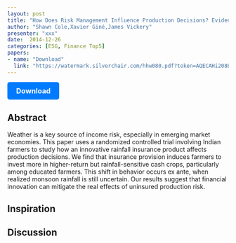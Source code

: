 ```yaml
---
layout: post
title: "How Does Risk Management Influence Production Decisions? Evidence from a Field Experiment"
author: "Shawn Cole,Xavier Giné,James Vickery"
presenter: "xxx"
date:  2014-12-26
categories: [ESG, Finance Top5]
papers:
- name: "Download"
  link: "https://watermark.silverchair.com/hhw080.pdf?token=AQECAHi208BE49Ooan9kkhW_Ercy7Dm3ZL_9Cf3qfKAc485ysgAAA3kwggN1BgkqhkiG9w0BBwagggNmMIIDYgIBADCCA1sGCSqGSIb3DQEHATAeBglghkgBZQMEAS4wEQQMLcTZnDBQCLUroCVIAgEQgIIDLNoK9x1-w6udHMyrcSaYsmvhZd9fNzdF43-_E9Yh0eNEbin7Yr5lxuygUPnJkkiKAn9FJtbra7WSyR5WC_vXMJaoZ3lHMzJvx4pU4yznoPJ9VOR2t1ed_1ipOD_Q0aP2cuwk9vkcZ_cx7dx5vrdFYlatBzv9PJfg87G4sHvswwGTEmE0RsGJ7X5nBYT9GjnHdJ-vLXOpENORkGw7vUwJcNr7T1vVvT7nAonhNwWEuXZP490ZiQKxtxSYOQp2xwhBGp_qidf-45bJ3doF4upBUdUd52g-ipWGFDJ5d60c2CqfmtAjJONdiK7R6eON_PVx6ZAwp7C5JkzXkbjKfNvzw0ifY6ISi1nBqzSEIvTbPCR-6UoU08DYaluJsG0ql5jrWlSTedIpHgp3x3y0wwg-lamY-_9Nf3B88Lfz58TFdfok-NSX2XDrL_jgkBnoSg3kdU9ePSRkrQV3xRlUWFMUrFPA3zxQvU99yLry7V8EaFVtwLKFBV5jYsCCBHDkCqQblZiEmwEjPt6mdbS-CABi4gtJNjwhFfihaCR4mbPFyX-QnZMS-0zZJlwJ8Htwm6acFb-ORr9EGoKcQpDXbyRuthMheildc8v6ba2I2bombV78RGObFGULwx0md-AMuX2EvU-VER6lx1KbNggFNjHgBDfomGcrAMdHVKMf_M7Ntz3Zd1-8pyqz2tRDQpMLLtavyKUk6lG6-NvOzzvqehWDxRSJ0MzD3Fvmcak3o9a8AdmR9-SXbHF_GBYdd-TAYYQE5rvO3qG56lUpTb0F3ALwbA4UDJlgsfZ8Y4-aVZ-GYG_D5JaJgOQuiW1B0lpKG_v5fZEM-xryjrL792EB9zCis8EHkPM_nMadAfVZu8kLw3sRGbuZY6TGt7Vgb-zk_XF5smWVFxetwcdXuvPZficlJ12ffz2RitexQWlMzXgc4wPzZ5OpoxI-xEoAXRcMv4P4h60P7b4Uerm40rnN6JXzh8niG423KbR_sxqPxVyAs9jF2UQ0OVDaLb8XAZ-oJBN_CHSV2e4CEEm5O1heRUpvWm8iJx0_tNA29hmmhk_XMbbi-hJB1SktBn-eB-vr"
---
```



<p>
  <a href="https://watermark.silverchair.com/hhw080.pdf?token=AQECAHi208BE49Ooan9kkhW_Ercy7Dm3ZL_9Cf3qfKAc485ysgAAA3kwggN1BgkqhkiG9w0BBwagggNmMIIDYgIBADCCA1sGCSqGSIb3DQEHATAeBglghkgBZQMEAS4wEQQMLcTZnDBQCLUroCVIAgEQgIIDLNoK9x1-w6udHMyrcSaYsmvhZd9fNzdF43-_E9Yh0eNEbin7Yr5lxuygUPnJkkiKAn9FJtbra7WSyR5WC_vXMJaoZ3lHMzJvx4pU4yznoPJ9VOR2t1ed_1ipOD_Q0aP2cuwk9vkcZ_cx7dx5vrdFYlatBzv9PJfg87G4sHvswwGTEmE0RsGJ7X5nBYT9GjnHdJ-vLXOpENORkGw7vUwJcNr7T1vVvT7nAonhNwWEuXZP490ZiQKxtxSYOQp2xwhBGp_qidf-45bJ3doF4upBUdUd52g-ipWGFDJ5d60c2CqfmtAjJONdiK7R6eON_PVx6ZAwp7C5JkzXkbjKfNvzw0ifY6ISi1nBqzSEIvTbPCR-6UoU08DYaluJsG0ql5jrWlSTedIpHgp3x3y0wwg-lamY-_9Nf3B88Lfz58TFdfok-NSX2XDrL_jgkBnoSg3kdU9ePSRkrQV3xRlUWFMUrFPA3zxQvU99yLry7V8EaFVtwLKFBV5jYsCCBHDkCqQblZiEmwEjPt6mdbS-CABi4gtJNjwhFfihaCR4mbPFyX-QnZMS-0zZJlwJ8Htwm6acFb-ORr9EGoKcQpDXbyRuthMheildc8v6ba2I2bombV78RGObFGULwx0md-AMuX2EvU-VER6lx1KbNggFNjHgBDfomGcrAMdHVKMf_M7Ntz3Zd1-8pyqz2tRDQpMLLtavyKUk6lG6-NvOzzvqehWDxRSJ0MzD3Fvmcak3o9a8AdmR9-SXbHF_GBYdd-TAYYQE5rvO3qG56lUpTb0F3ALwbA4UDJlgsfZ8Y4-aVZ-GYG_D5JaJgOQuiW1B0lpKG_v5fZEM-xryjrL792EB9zCis8EHkPM_nMadAfVZu8kLw3sRGbuZY6TGt7Vgb-zk_XF5smWVFxetwcdXuvPZficlJ12ffz2RitexQWlMzXgc4wPzZ5OpoxI-xEoAXRcMv4P4h60P7b4Uerm40rnN6JXzh8niG423KbR_sxqPxVyAs9jF2UQ0OVDaLb8XAZ-oJBN_CHSV2e4CEEm5O1heRUpvWm8iJx0_tNA29hmmhk_XMbbi-hJB1SktBn-eB-vr" class="button">
    Download
  </a>
</p>

<style>
  .button {
    display: inline-block;
    padding: 10px 20px;
    background-color: #007bff;
    color: #fff;
    text-decoration: none;
    border-radius: 5px;
    font-size: 16px;
    font-weight: bold;
  }
</style>

## Abstract
Weather is a key source of income risk, especially in emerging market economies. This paper uses a randomized controlled trial involving Indian farmers to study how an innovative rainfall insurance product affects production decisions. We find that insurance provision induces farmers to invest more in higher-return but rainfall-sensitive cash crops, particularly among educated farmers. This shift in behavior occurs ex ante, when realized monsoon rainfall is still uncertain. Our results suggest that financial innovation can mitigate the real effects of uninsured production risk.
## Inspiration




## Discussion

